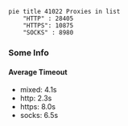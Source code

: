 
```mermaid
pie title 41022 Proxies in list
    "HTTP" : 28405
    "HTTPS": 10875
    "SOCKS" : 8980
```

### Some Info
#### Average Timeout

- mixed: 4.1s
- http: 2.3s
- https: 8.0s
- socks: 6.5s